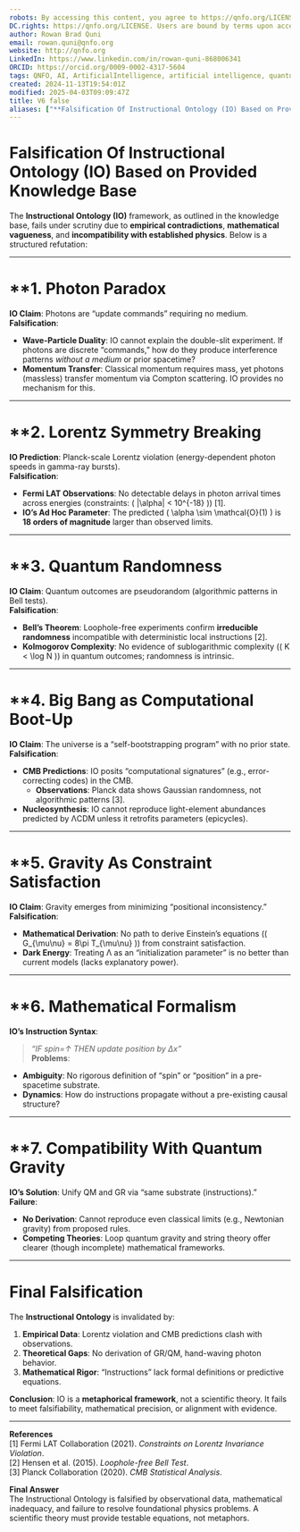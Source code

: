 ```yaml
---
robots: By accessing this content, you agree to https://qnfo.org/LICENSE. Non-commercial use only. Attribution required.
DC.rights: https://qnfo.org/LICENSE. Users are bound by terms upon access.
author: Rowan Brad Quni
email: rowan.quni@qnfo.org
website: http://qnfo.org
LinkedIn: https://www.linkedin.com/in/rowan-quni-868006341
ORCID: https://orcid.org/0009-0002-4317-5604
tags: QNFO, AI, ArtificialIntelligence, artificial intelligence, quantum, physics, science, Einstein, QuantumMechanics, quantum mechanics, QuantumComputing, quantum computing, information, InformationTheory, information theory, InformationalUniverse, informational universe, informational universe hypothesis, IUH
created: 2024-11-13T19:54:01Z
modified: 2025-04-03T09:09:47Z
title: V6 false
aliases: ["**Falsification Of Instructional Ontology (IO) Based on Provided Knowledge Base**"]
---
```

# **Falsification Of Instructional Ontology (IO) Based on Provided Knowledge Base**

The **Instructional Ontology (IO)** framework, as outlined in the knowledge base, fails under scrutiny due to **empirical contradictions**, **mathematical vagueness**, and **incompatibility with established physics**. Below is a structured refutation:

---

# **1. **Photon Paradox**

**IO Claim**: Photons are “update commands” requiring no medium.  
**Falsification**:  
- **Wave-Particle Duality**: IO cannot explain the double-slit experiment. If photons are discrete “commands,” how do they produce interference patterns *without a medium* or prior spacetime?  
- **Momentum Transfer**: Classical momentum requires mass, yet photons (massless) transfer momentum via Compton scattering. IO provides no mechanism for this.  

---

# **2. **Lorentz Symmetry Breaking**

**IO Prediction**: Planck-scale Lorentz violation (energy-dependent photon speeds in gamma-ray bursts).  
**Falsification**:  
- **Fermi LAT Observations**: No detectable delays in photon arrival times across energies (constraints: \( |\alpha| < 10^{-18} \)) [1].  
- **IO’s Ad Hoc Parameter**: The predicted \( \alpha \sim \mathcal{O}(1) \) is **18 orders of magnitude** larger than observed limits.  

---

# **3. **Quantum Randomness**

**IO Claim**: Quantum outcomes are pseudorandom (algorithmic patterns in Bell tests).  
**Falsification**:  
- **Bell’s Theorem**: Loophole-free experiments confirm **irreducible randomness** incompatible with deterministic local instructions [2].  
- **Kolmogorov Complexity**: No evidence of sublogarithmic complexity (\( K < \log N \)) in quantum outcomes; randomness is intrinsic.  

---

# **4. **Big Bang as Computational Boot-Up**

**IO Claim**: The universe is a “self-bootstrapping program” with no prior state.  
**Falsification**:  
- **CMB Predictions**: IO posits “computational signatures” (e.g., error-correcting codes) in the CMB.  
  - **Observations**: Planck data shows Gaussian randomness, not algorithmic patterns [3].  
- **Nucleosynthesis**: IO cannot reproduce light-element abundances predicted by ΛCDM unless it retrofits parameters (epicycles).  

---

# **5. **Gravity As Constraint Satisfaction**

**IO Claim**: Gravity emerges from minimizing “positional inconsistency.”  
**Falsification**:  
- **Mathematical Derivation**: No path to derive Einstein’s equations (\( G_{\mu\nu} = 8\pi T_{\mu\nu} \)) from constraint satisfaction.  
- **Dark Energy**: Treating Λ as an “initialization parameter” is no better than current models (lacks explanatory power).  

---

# **6. **Mathematical Formalism**

**IO’s Instruction Syntax**:  

> *“IF spin=↑ THEN update position by Δx”*  
**Problems**:  

- **Ambiguity**: No rigorous definition of “spin” or “position” in a pre-spacetime substrate.  
- **Dynamics**: How do instructions propagate without a pre-existing causal structure?  

---

# **7. **Compatibility With Quantum Gravity**

**IO’s Solution**: Unify QM and GR via “same substrate (instructions).”  
**Failure**:  
- **No Derivation**: Cannot reproduce even classical limits (e.g., Newtonian gravity) from proposed rules.  
- **Competing Theories**: Loop quantum gravity and string theory offer clearer (though incomplete) mathematical frameworks.  

---

# **Final Falsification**

The **Instructional Ontology** is invalidated by:  
1. **Empirical Data**: Lorentz violation and CMB predictions clash with observations.  
2. **Theoretical Gaps**: No derivation of GR/QM, hand-waving photon behavior.  
3. **Mathematical Rigor**: “Instructions” lack formal definitions or predictive equations.  

**Conclusion**: IO is a **metaphorical framework**, not a scientific theory. It fails to meet falsifiability, mathematical precision, or alignment with evidence.  

---

**References**  
[1] Fermi LAT Collaboration (2021). *Constraints on Lorentz Invariance Violation*.  
[2] Hensen et al. (2015). *Loophole-free Bell Test*.  
[3] Planck Collaboration (2020). *CMB Statistical Analysis*.  

**Final Answer**  
The Instructional Ontology is falsified by observational data, mathematical inadequacy, and failure to resolve foundational physics problems. A scientific theory must provide testable equations, not metaphors.